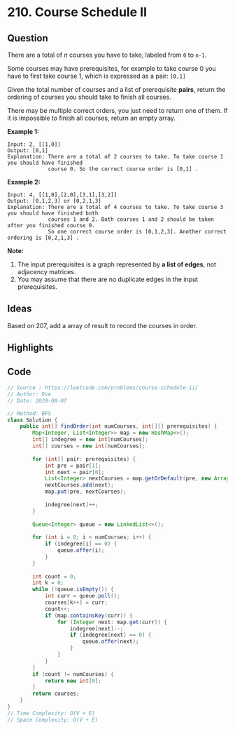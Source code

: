 # 210. Course Schedule II

## Question

There are a total of *n* courses you have to take, labeled from `0` to `n-1`.

Some courses may have prerequisites, for example to take course 0 you have to first take course 1, which is expressed as a pair: `[0,1]`

Given the total number of courses and a list of prerequisite **pairs**, return the ordering of courses you should take to finish all courses.

There may be multiple correct orders, you just need to return one of them. If it is impossible to finish all courses, return an empty array.

**Example 1:**

```
Input: 2, [[1,0]] 
Output: [0,1]
Explanation: There are a total of 2 courses to take. To take course 1 you should have finished   
             course 0. So the correct course order is [0,1] .
```

**Example 2:**

```
Input: 4, [[1,0],[2,0],[3,1],[3,2]]
Output: [0,1,2,3] or [0,2,1,3]
Explanation: There are a total of 4 courses to take. To take course 3 you should have finished both     
             courses 1 and 2. Both courses 1 and 2 should be taken after you finished course 0. 
             So one correct course order is [0,1,2,3]. Another correct ordering is [0,2,1,3] .
```

**Note:**

1. The input prerequisites is a graph represented by **a list of edges**, not adjacency matrices. 
2. You may assume that there are no duplicate edges in the input prerequisites.

## Ideas

Based on 207, add a array of result to record the courses in order.

## Highlights

## Code

```java
// Source : https://leetcode.com/problems/course-schedule-ii/
// Author: Eve
// Date: 2020-08-07

// Method: BFS
class Solution {
    public int[] findOrder(int numCourses, int[][] prerequisites) {
        Map<Integer, List<Integer>> map = new HashMap<>();
        int[] indegree = new int[numCourses];
        int[] courses = new int[numCourses];
        
        for (int[] pair: prerequisites) {
            int pre = pair[1];
            int next = pair[0];
            List<Integer> nextCourses = map.getOrDefault(pre, new ArrayList<Integer>());
            nextCourses.add(next);
            map.put(pre, nextCourses);
            
            indegree[next]++;
        }
        
        Queue<Integer> queue = new LinkedList<>();
        
        for (int i = 0; i < numCourses; i++) {
            if (indegree[i] == 0) {
                queue.offer(i);
            }
        }
        
        int count = 0;
        int k = 0;
        while (!queue.isEmpty()) {
            int curr = queue.poll();
            courses[k++] = curr;
            count++;
            if (map.containsKey(curr)) {
                for (Integer next: map.get(curr)) {
                    indegree[next]--;
                    if (indegree[next] == 0) {
                        queue.offer(next);
                    }
                }
            }
        }
        if (count != numCourses) {
            return new int[0];
        }
        return courses;
    }
}
// Time Complexity: O(V + E)
// Space Complexity: O(V + E)
```

